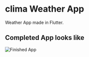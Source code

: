 # clima Weather App

Weather App made in Flutter.

## Completed App looks like

![Finished App](https://github.com/sohelakhtar23/Images/blob/main/clima-weather-app%20demo.gif)
